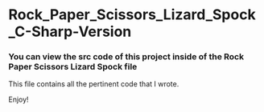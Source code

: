 # Rock_Paper_Scissors_Lizard_Spock_C-Sharp-Version
<h3>You can view the src code of this project inside of the Rock Paper Scissors Lizard Spock file</h3>
<p>This file contains all the pertinent code that I wrote.</p>
<p>Enjoy!</p>
